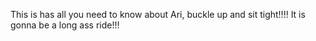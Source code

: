 This is has all you need to know about Ari, buckle up and sit tight!!!!
It is gonna be a long ass ride!!!